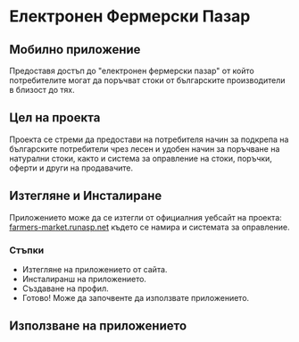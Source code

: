 <h1>Електронен Фермерски Пазар</h1>
<h2>Мобилно приложение</h2>
<p>Предоставя достъп до "електронен фермерски пазар" от който потребителите могат да поръчват стоки от българските производители в близост до тях.</p>


<h2>Цел на проекта</h2>
<p>Проекта се стреми да предостави на потребителя начин за подкрепа на българските потребители чрез лесен и удобен начин за поръчване на натурални стоки, както и система за оправление на стоки, поръчки, оферти и други на продавачите.</p>


<h2>Изтегляне и Инсталиране</h2>
<p>Приложението може да се изтегли от официалния уебсайт на проекта: <a href="https://farmers-market.runasp.net/">farmers-market.runasp.net</a> където се намира и системата за оправление.</p>
<h3>Стъпки</h3>
<ul>
    <li>Изтегляне на приложението от сайта.</li>
    <li>Инсталиранш на приложението.</li>
    <li>Създаване на профил.</li>
    <li>Готово! Може да започвенте да използвате приложението.</li>
</ul>

<h2>Използване на приложението</h2>
